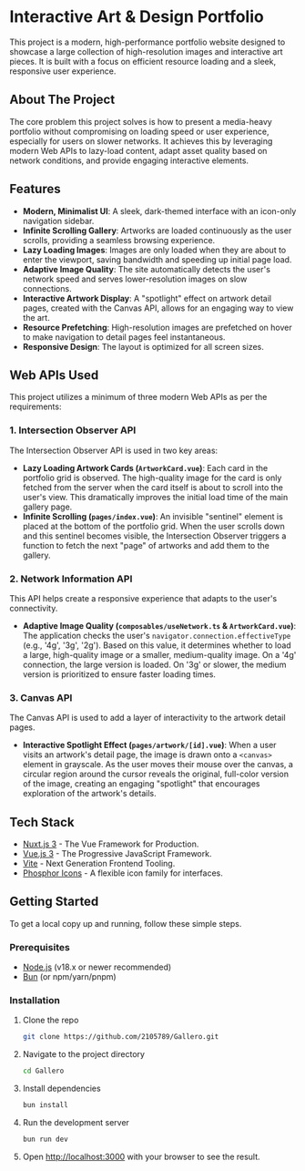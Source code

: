 # Interactive Art & Design Portfolio

This project is a modern, high-performance portfolio website designed to showcase a large collection of high-resolution images and interactive art pieces. It is built with a focus on efficient resource loading and a sleek, responsive user experience.

## About The Project

The core problem this project solves is how to present a media-heavy portfolio without compromising on loading speed or user experience, especially for users on slower networks. It achieves this by leveraging modern Web APIs to lazy-load content, adapt asset quality based on network conditions, and provide engaging interactive elements.

## Features

-   **Modern, Minimalist UI**: A sleek, dark-themed interface with an icon-only navigation sidebar.
-   **Infinite Scrolling Gallery**: Artworks are loaded continuously as the user scrolls, providing a seamless browsing experience.
-   **Lazy Loading Images**: Images are only loaded when they are about to enter the viewport, saving bandwidth and speeding up initial page load.
-   **Adaptive Image Quality**: The site automatically detects the user's network speed and serves lower-resolution images on slow connections.
-   **Interactive Artwork Display**: A "spotlight" effect on artwork detail pages, created with the Canvas API, allows for an engaging way to view the art.
-   **Resource Prefetching**: High-resolution images are prefetched on hover to make navigation to detail pages feel instantaneous.
-   **Responsive Design**: The layout is optimized for all screen sizes.

## Web APIs Used

This project utilizes a minimum of three modern Web APIs as per the requirements:

### 1. Intersection Observer API

The Intersection Observer API is used in two key areas:

-   **Lazy Loading Artwork Cards (`ArtworkCard.vue`)**: Each card in the portfolio grid is observed. The high-quality image for the card is only fetched from the server when the card itself is about to scroll into the user's view. This dramatically improves the initial load time of the main gallery page.
-   **Infinite Scrolling (`pages/index.vue`)**: An invisible "sentinel" element is placed at the bottom of the portfolio grid. When the user scrolls down and this sentinel becomes visible, the Intersection Observer triggers a function to fetch the next "page" of artworks and add them to the gallery.

### 2. Network Information API

This API helps create a responsive experience that adapts to the user's connectivity.

-   **Adaptive Image Quality (`composables/useNetwork.ts` & `ArtworkCard.vue`)**: The application checks the user's `navigator.connection.effectiveType` (e.g., '4g', '3g', '2g'). Based on this value, it determines whether to load a large, high-quality image or a smaller, medium-quality image. On a '4g' connection, the large version is loaded. On '3g' or slower, the medium version is prioritized to ensure faster loading times.

### 3. Canvas API

The Canvas API is used to add a layer of interactivity to the artwork detail pages.

-   **Interactive Spotlight Effect (`pages/artwork/[id].vue`)**: When a user visits an artwork's detail page, the image is drawn onto a `<canvas>` element in grayscale. As the user moves their mouse over the canvas, a circular region around the cursor reveals the original, full-color version of the image, creating an engaging "spotlight" that encourages exploration of the artwork's details.

## Tech Stack

-   [Nuxt.js 3](https://nuxt.com/) - The Vue Framework for Production.
-   [Vue.js 3](https://vuejs.org/) - The Progressive JavaScript Framework.
-   [Vite](https://vitejs.dev/) - Next Generation Frontend Tooling.
-   [Phosphor Icons](https://phosphoricons.com/) - A flexible icon family for interfaces.

## Getting Started

To get a local copy up and running, follow these simple steps.

### Prerequisites

-   [Node.js](https://nodejs.org/) (v18.x or newer recommended)
-   [Bun](https://bun.sh/) (or npm/yarn/pnpm)

### Installation

1.  Clone the repo
    ```sh
    git clone https://github.com/2105789/Gallero.git
    ```
2.  Navigate to the project directory
    ```sh
    cd Gallero
    ```
3.  Install dependencies
    ```sh
    bun install
    ```
4.  Run the development server
    ```sh
    bun run dev
    ```
5.  Open [http://localhost:3000](http://localhost:3000) with your browser to see the result.
